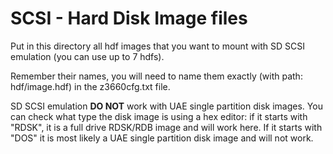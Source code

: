 # SCSI - Hard Disk Image files
Put in this directory all hdf images that you want to mount with SD SCSI emulation (you can use up to 7 hdfs).

Remember their names, you will need to name them exactly (with path: hdf/image.hdf) in the z3660cfg.txt file.

SD SCSI emulation <b>DO NOT</b> work with UAE single partition disk images. You can check what type the disk image is using a hex editor: if it starts with "RDSK", it is a full drive RDSK/RDB image and will work here. If it starts with "DOS" it is most likely a UAE single partition disk image and will not work.